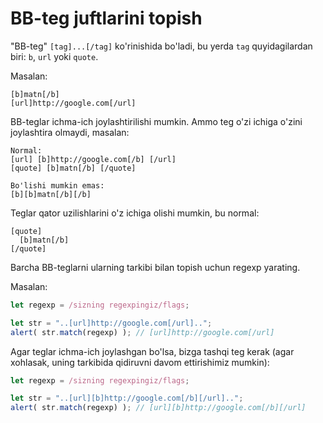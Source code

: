 # BB-teg juftlarini topish

"BB-teg" `[tag]...[/tag]` ko'rinishida bo'ladi, bu yerda `tag` quyidagilardan biri: `b`, `url` yoki `quote`.

Masalan:

```
[b]matn[/b]
[url]http://google.com[/url]
```

BB-teglar ichma-ich joylashtirilishi mumkin. Ammo teg o'zi ichiga o'zini joylashtira olmaydi, masalan:

```
Normal:
[url] [b]http://google.com[/b] [/url]
[quote] [b]matn[/b] [/quote]

Bo'lishi mumkin emas:
[b][b]matn[/b][/b]
```

Teglar qator uzilishlarini o'z ichiga olishi mumkin, bu normal:

```
[quote]
  [b]matn[/b]
[/quote]
```

Barcha BB-teglarni ularning tarkibi bilan topish uchun regexp yarating.

Masalan:

```js
let regexp = /sizning regexpingiz/flags;

let str = "..[url]http://google.com[/url]..";
alert( str.match(regexp) ); // [url]http://google.com[/url]
```

Agar teglar ichma-ich joylashgan bo'lsa, bizga tashqi teg kerak (agar xohlasak, uning tarkibida qidiruvni davom ettirishimiz mumkin):

```js
let regexp = /sizning regexpingiz/flags;

let str = "..[url][b]http://google.com[/b][/url]..";
alert( str.match(regexp) ); // [url][b]http://google.com[/b][/url]
```
